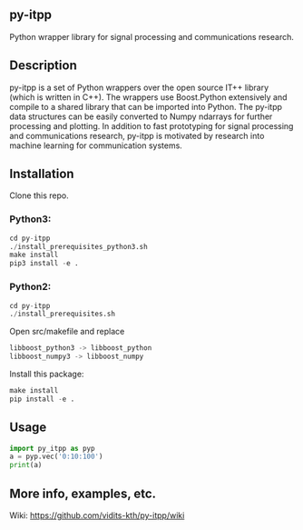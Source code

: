 ## py-itpp
Python wrapper library for signal processing and communications research.

## Description
py-itpp is a set of Python wrappers over the open source IT++ library (which is written in C++). The wrappers use Boost.Python extensively and compile to a shared library that can be imported into Python. The py-itpp data structures can be easily converted to Numpy ndarrays for further processing and plotting. In addition to fast prototyping for signal processing and communications research, py-itpp is motivated by research into machine learning for communication systems.  

## Installation
Clone this repo.  

### Python3:  
```python
cd py-itpp  
./install_prerequisites_python3.sh  
make install  
pip3 install -e .  
```
  
### Python2:  
```python
cd py-itpp  
./install_prerequisites.sh  
```
Open src/makefile and replace  
```python
libboost_python3 -> libboost_python  
libboost_numpy3 -> libboost_numpy  
```
Install this package:  
```python
make install  
pip install -e .  
```

## Usage
```python
import py_itpp as pyp  
a = pyp.vec('0:10:100')  
print(a)  
```
## More info, examples, etc.  
Wiki: https://github.com/vidits-kth/py-itpp/wiki
